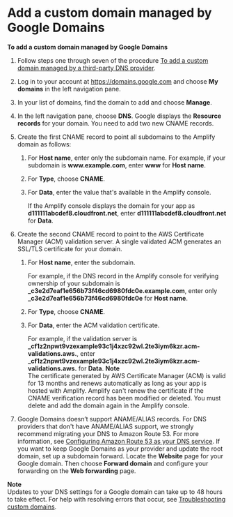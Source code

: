 # Add a custom domain managed by Google Domains<a name="to-add-a-custom-domain-managed-by-google-domains"></a>

**To add a custom domain managed by Google Domains**

1. Follow steps one through seven of the procedure [To add a custom domain managed by a third\-party DNS provider](to-add-a-custom-domain-managed-by-a-third-party-dns-provider.md)\.

1. Log in to your account at [https://domains\.google\.com](https://domains.google.com) and choose **My domains** in the left navigation pane\.

1. In your list of domains, find the domain to add and choose **Manage**\.

1. In the left navigation pane, choose **DNS**\. Google displays the **Resource records** for your domain\. You need to add two new CNAME records\.

1. Create the first CNAME record to point all subdomains to the Amplify domain as follows:

   1. For **Host name**, enter only the subdomain name\. For example, if your subdomain is **www\.example\.com**, enter **www** for **Host name**\.

   1. For **Type**, choose **CNAME**\.

   1. For **Data**, enter the value that's available in the Amplify console\. 

      If the Amplify console displays the domain for your app as **d111111abcdef8\.cloudfront\.net**, enter **d111111abcdef8\.cloudfront\.net** for **Data**\.

1. Create the second CNAME record to point to the AWS Certificate Manager \(ACM\) validation server\. A single validated ACM generates an SSL/TLS certificate for your domain\. 

   1. For **Host name**, enter the subdomain\.

      For example, if the DNS record in the Amplify console for verifying ownership of your subdomain is **\_c3e2d7eaf1e656b73f46cd6980fdc0e\.example\.com**, enter only **\_c3e2d7eaf1e656b73f46cd6980fdc0e** for **Host name**\. 

   1. For **Type**, choose **CNAME**\.

   1. For **Data**, enter the ACM validation certificate\.

      For example, if the validation server is **\_cf1z2npwt9vzexample93c1j4xzc92wl\.2te3iym6kzr\.acm\-validations\.aws\.**, enter **\_cf1z2npwt9vzexample93c1j4xzc92wl\.2te3iym6kzr\.acm\-validations\.aws\.** for **Data**\. 
**Note**  
The certificate generated by AWS Certificate Manager \(ACM\) is valid for 13 months and renews automatically as long as your app is hosted with Amplify\. Amplify can't renew the certificate if the CNAME verification record has been modified or deleted\. You must delete and add the domain again in the Amplify console\.

1. Google Domains doesn’t support ANAME/ALIAS records\. For DNS providers that don't have ANAME/ALIAS support, we strongly recommend migrating your DNS to Amazon Route 53\. For more information, see [Configuring Amazon Route 53 as your DNS service](https://docs.aws.amazon.com/Route53/latest/DeveloperGuide/dns-configuring.html)\. If you want to keep Google Domains as your provider and update the root domain, set up a subdomain forward\. Locate the **Website** page for your Google domain\. Then choose **Forward domain** and configure your forwarding on the **Web forwarding** page\.

**Note**  
 Updates to your DNS settings for a Google domain can take up to 48 hours to take effect\. For help with resolving errors that occur, see [Troubleshooting custom domains](custom-domain-troubleshoot-guide.md)\. 